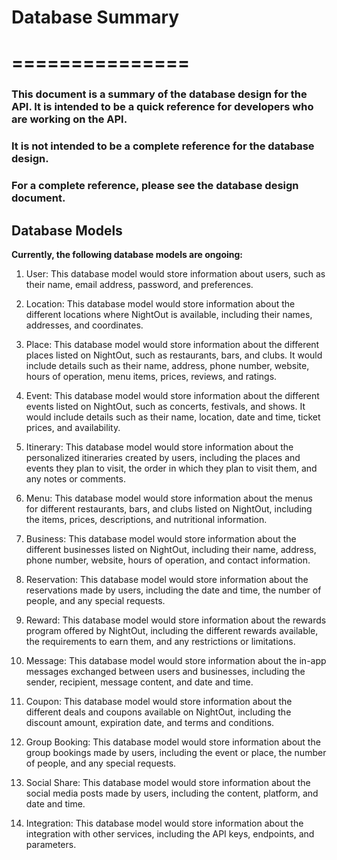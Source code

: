 # Database Summary
# ===============

### This document is a summary of the database design for the API. It is intended to be a quick reference for developers who are working on the API.

### It is not intended to be a complete reference for the database design.

### For a complete reference, please see the database design document.

## Database Models

**Currently, the following database models are ongoing:**

1. User: This database model would store information about users, such as their name, email address, password, and preferences.

2. Location: This database model would store information about the different locations where NightOut is available, including their names, addresses, and coordinates.

3. Place: This database model would store information about the different places listed on NightOut, such as restaurants, bars, and clubs. It would include details such as their name, address, phone number, website, hours of operation, menu items, prices, reviews, and ratings.

4. Event: This database model would store information about the different events listed on NightOut, such as concerts, festivals, and shows. It would include details such as their name, location, date and time, ticket prices, and availability.

6. Itinerary: This database model would store information about the personalized itineraries created by users, including the places and events they plan to visit, the order in which they plan to visit them, and any notes or comments.

7. Menu: This database model would store information about the menus for different restaurants, bars, and clubs listed on NightOut, including the items, prices, descriptions, and nutritional information.

8. Business: This database model would store information about the different businesses listed on NightOut, including their name, address, phone number, website, hours of operation, and contact information.

9. Reservation: This database model would store information about the reservations made by users, including the date and time, the number of people, and any special requests.

10. Reward: This database model would store information about the rewards program offered by NightOut, including the different rewards available, the requirements to earn them, and any restrictions or limitations.

11. Message: This database model would store information about the in-app messages exchanged between users and businesses, including the sender, recipient, message content, and date and time.

12. Coupon: This database model would store information about the different deals and coupons available on NightOut, including the discount amount, expiration date, and terms and conditions.

13. Group Booking: This database model would store information about the group bookings made by users, including the event or place, the number of people, and any special requests.

14. Social Share: This database model would store information about the social media posts made by users, including the content, platform, and date and time.

15. Integration: This database model would store information about the integration with other services, including the API keys, endpoints, and parameters.